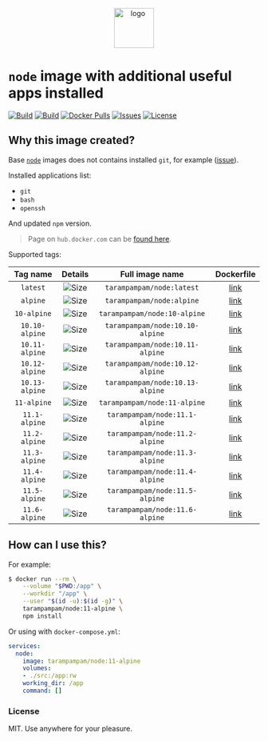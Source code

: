 <p align="center">
  <img alt="logo" src="https://hsto.org/webt/83/nk/0y/83nk0ym623xt8yit1b3pq9tj4cs.png" width="80" />
</p>

# `node` image with additional useful apps installed

[![Build][badge_automated]][link_hub]
[![Build][badge_build]][link_hub]
[![Docker Pulls][badge_pulls]][link_hub]
[![Issues][badge_issues]][link_issues]
[![License][badge_license]][link_license]

## Why this image created?

Base [`node`][link_base_node_image] images does not contains installed `git`, for example ([issue][node-586]).

Installed applications list:

- `git`
- `bash`
- `openssh`

And updated `npm` version.

> Page on `hub.docker.com` can be [found here][link_hub].

Supported tags:

Tag name | Details | Full image name | Dockerfile
:------: | :-----: | :-------------: | :--------:
`latest` | ![Size][badge_size_latest] | `tarampampam/node:latest` | [link][dockerfile_latest]
`alpine` | ![Size][badge_size_alpine] | `tarampampam/node:alpine` | [link][dockerfile_alpine]
`10-alpine`    | ![Size][badge_size_10_alpine]    | `tarampampam/node:10-alpine`    | [link][dockerfile_10_alpine]
`10.10-alpine` | ![Size][badge_size_10_10_alpine] | `tarampampam/node:10.10-alpine` | [link][dockerfile_10_10_alpine]
`10.11-alpine` | ![Size][badge_size_10_11_alpine] | `tarampampam/node:10.11-alpine` | [link][dockerfile_10_11_alpine]
`10.12-alpine` | ![Size][badge_size_10_12_alpine] | `tarampampam/node:10.12-alpine` | [link][dockerfile_10_12_alpine]
`10.13-alpine` | ![Size][badge_size_10_13_alpine] | `tarampampam/node:10.13-alpine` | [link][dockerfile_10_13_alpine]
`11-alpine`    | ![Size][badge_size_11_alpine]    | `tarampampam/node:11-alpine`    | [link][dockerfile_11_alpine]
`11.1-alpine`  | ![Size][badge_size_11_1_alpine]  | `tarampampam/node:11.1-alpine`  | [link][dockerfile_11_1_alpine]
`11.2-alpine`  | ![Size][badge_size_11_2_alpine]  | `tarampampam/node:11.2-alpine`  | [link][dockerfile_11_2_alpine]
`11.3-alpine`  | ![Size][badge_size_11_3_alpine]  | `tarampampam/node:11.3-alpine`  | [link][dockerfile_11_3_alpine]
`11.4-alpine`  | ![Size][badge_size_11_4_alpine]  | `tarampampam/node:11.4-alpine`  | [link][dockerfile_11_4_alpine]
`11.5-alpine`  | ![Size][badge_size_11_5_alpine]  | `tarampampam/node:11.5-alpine`  | [link][dockerfile_11_5_alpine]
`11.6-alpine`  | ![Size][badge_size_11_6_alpine]  | `tarampampam/node:11.6-alpine`  | [link][dockerfile_11_6_alpine]

[badge_size_latest]:https://images.microbadger.com/badges/image/tarampampam/node.svg
[badge_size_alpine]:https://images.microbadger.com/badges/image/tarampampam/node:alpine.svg
[badge_size_10_alpine]:https://images.microbadger.com/badges/image/tarampampam/node:10-alpine.svg
[badge_size_10_10_alpine]:https://images.microbadger.com/badges/image/tarampampam/node:10.10-alpine.svg
[badge_size_10_11_alpine]:https://images.microbadger.com/badges/image/tarampampam/node:10.11-alpine.svg
[badge_size_10_12_alpine]:https://images.microbadger.com/badges/image/tarampampam/node:10.12-alpine.svg
[badge_size_10_13_alpine]:https://images.microbadger.com/badges/image/tarampampam/node:10.13-alpine.svg
[badge_size_11_alpine]:https://images.microbadger.com/badges/image/tarampampam/node:11-alpine.svg
[badge_size_11_1_alpine]:https://images.microbadger.com/badges/image/tarampampam/node:11.1-alpine.svg
[badge_size_11_2_alpine]:https://images.microbadger.com/badges/image/tarampampam/node:11.2-alpine.svg
[badge_size_11_3_alpine]:https://images.microbadger.com/badges/image/tarampampam/node:11.3-alpine.svg
[badge_size_11_4_alpine]:https://images.microbadger.com/badges/image/tarampampam/node:11.4-alpine.svg
[badge_size_11_5_alpine]:https://images.microbadger.com/badges/image/tarampampam/node:11.5-alpine.svg
[badge_size_11_6_alpine]:https://images.microbadger.com/badges/image/tarampampam/node:11.6-alpine.svg

[dockerfile_latest]:https://github.com/tarampampam/node-docker/blob/image-latest/Dockerfile
[dockerfile_alpine]:https://github.com/tarampampam/node-docker/blob/image-alpine/Dockerfile
[dockerfile_10_alpine]:https://github.com/tarampampam/node-docker/blob/image-10-alpine/Dockerfile
[dockerfile_10_10_alpine]:https://github.com/tarampampam/node-docker/blob/image-10.10-alpine/Dockerfile
[dockerfile_10_11_alpine]:https://github.com/tarampampam/node-docker/blob/image-10.11-alpine/Dockerfile
[dockerfile_10_12_alpine]:https://github.com/tarampampam/node-docker/blob/image-10.12-alpine/Dockerfile
[dockerfile_10_13_alpine]:https://github.com/tarampampam/node-docker/blob/image-10.13-alpine/Dockerfile
[dockerfile_11_alpine]:https://github.com/tarampampam/node-docker/blob/image-11-alpine/Dockerfile
[dockerfile_11_1_alpine]:https://github.com/tarampampam/node-docker/blob/image-11.1-alpine/Dockerfile
[dockerfile_11_2_alpine]:https://github.com/tarampampam/node-docker/blob/image-11.2-alpine/Dockerfile
[dockerfile_11_3_alpine]:https://github.com/tarampampam/node-docker/blob/image-11.3-alpine/Dockerfile
[dockerfile_11_4_alpine]:https://github.com/tarampampam/node-docker/blob/image-11.4-alpine/Dockerfile
[dockerfile_11_5_alpine]:https://github.com/tarampampam/node-docker/blob/image-11.5-alpine/Dockerfile
[dockerfile_11_6_alpine]:https://github.com/tarampampam/node-docker/blob/image-11.6-alpine/Dockerfile

## How can I use this?

For example:

```bash
$ docker run --rm \
    --volume "$PWD:/app" \
    --workdir "/app" \
    --user "$(id -u):$(id -g)" \
    tarampampam/node:11-alpine \
    npm install
```

Or using with `docker-compose.yml`:

```yml
services:
  node:
    image: tarampampam/node:11-alpine
    volumes:
    - ./src:/app:rw
    working_dir: /app
    command: []
```

### License

MIT. Use anywhere for your pleasure.

[badge_automated]:https://img.shields.io/docker/automated/tarampampam/node.svg?style=flat-square&maxAge=30
[badge_pulls]:https://img.shields.io/docker/pulls/tarampampam/node.svg?style=flat-square&maxAge=30
[badge_issues]:https://img.shields.io/github/issues/tarampampam/node-docker.svg?style=flat-square&maxAge=30
[badge_build]:https://img.shields.io/docker/build/tarampampam/node.svg?style=flat-square&maxAge=30
[badge_license]:https://img.shields.io/github/license/tarampampam/node-docker.svg?style=flat-square&maxAge=30
[node-586]:https://github.com/nodejs/docker-node/issues/586
[link_base_node_image]:https://hub.docker.com/_/node?tab=tags
[link_hub]:https://hub.docker.com/r/tarampampam/node/
[link_license]:https://github.com/tarampampam/node-docker/blob/master/LICENSE
[link_issues]:https://github.com/tarampampam/node-docker/issues
